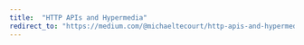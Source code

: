 ```yaml
---
title:  "HTTP APIs and Hypermedia"
redirect_to: "https://medium.com/@michaeltecourt/http-apis-and-hypermedia-d427ecb8da80"
---
```

